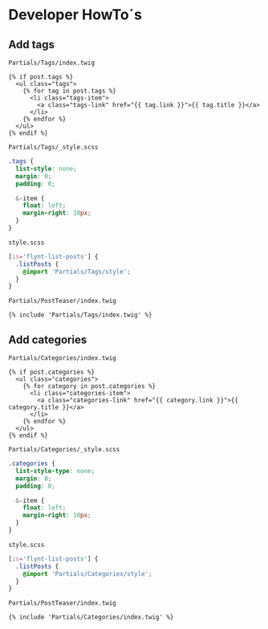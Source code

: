 # Developer HowTo´s

## Add tags
`Partials/Tags/index.twig`
```twig
{% if post.tags %}
  <ul class="tags">
    {% for tag in post.tags %}
      <li class="tags-item">
        <a class="tags-link" href="{{ tag.link }}">{{ tag.title }}</a>
      </li>
    {% endfor %}
  </ul>
{% endif %}
```

`Partials/Tags/_style.scss`
```scss
.tags {
  list-style: none;
  margin: 0;
  padding: 0;

  &-item {
    float: left;
    margin-right: 10px;
  }
}

```

`style.scss`
```scss
[is='flynt-list-posts'] {
  .listPosts {
    @import 'Partials/Tags/style';
  }
}
```

`Partials/PostTeaser/index.twig`
```twig
{% include 'Partials/Tags/index.twig' %}
```

## Add categories
`Partials/Categories/index.twig`
```twig
{% if post.categories %}
  <ul class="categories">
    {% for category in post.categories %}
      <li class="categories-item">
        <a class="categories-link" href="{{ category.link }}">{{ category.title }}</a>
      </li>
    {% endfor %}
  </ul>
{% endif %}
```

`Partials/Categories/_style.scss`
```scss
.categories {
  list-style-type: none;
  margin: 0;
  padding: 0;

  &-item {
    float: left;
    margin-right: 10px;
  }
}
```

`style.scss`
```scss
[is='flynt-list-posts'] {
  .listPosts {
    @import 'Partials/Categories/style';
  }
}
```

`Partials/PostTeaser/index.twig`
```twig
{% include 'Partials/Categories/index.twig' %}
```
